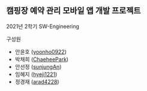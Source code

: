 ## 캠핑장 예약 관리 모바일 앱 개발 프로젝트

2021년 2학기 SW-Engineering

구성원

* 안윤호 ([yoonho0922](https://github.com/yoonho0922))
* 박채희 ([ChaeheePark](https://github.com/ChaeheePark))
* 안선정 ([sunjungAn](https://github.com/sunjungAn))
* 임혜지 ([hyeji1221](https://github.com/hyeji1221))
* 정경재 ([arad4228](https://github.com/arad4228))
